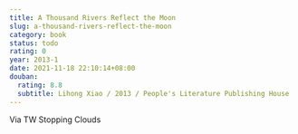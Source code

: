 ```yaml
---
title: A Thousand Rivers Reflect the Moon
slug: a-thousand-rivers-reflect-the-moon
category: book
status: todo
rating: 0
year: 2013-1
date: 2021-11-18 22:10:14+08:00
douban:
  rating: 8.8
  subtitle: Lihong Xiao / 2013 / People's Literature Publishing House
---
```


Via TW Stopping Clouds
